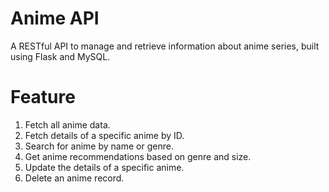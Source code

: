 # Anime API

A RESTful API to manage and retrieve information about anime series, built using Flask and MySQL.

# Feature
1. Fetch all anime data.
2. Fetch details of a specific anime by ID.
3. Search for anime by name or genre.
4. Get anime recommendations based on genre and size.
5. Update the details of a specific anime.
6. Delete an anime record.
